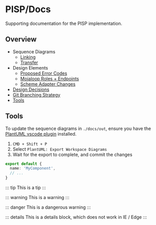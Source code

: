 
# PISP/Docs

Supporting documentation for the PISP implementation.

## Overview
- Sequence Diagrams
  - [Linking](./linking/README.md)
  - [Transfer](./transfer/README.md)
- Design Elements
  - [Proposed Error Codes](./error_codes.md)
  - [Mojaloop Roles + Endpoints](./roles_and_endpoints.md)
  - [Scheme Adapter Changes](./thirdparty_scheme_adapter_models.md)
- [Design Decisions](./design-decisions/README.md)
- [Git Branching Strategy](./git_branching.md)
- [Tools](#tools)


## Tools
To update the sequence diagrams in `./docs/out`, ensure you have the [PlantUML vscode plugin](https://marketplace.visualstudio.com/items?itemName=jebbs.plantuml&ssr=false#overview) installed.

1. `CMD + Shift + P`
2. Select `PlantUML: Export Workspace Diagrams`
3. Wait for the export to complete, and commit the changes


``` ts
export default {
  name: 'MyComponent',
  // ...
}
```


::: tip
This is a tip
:::

::: warning
This is a warning
:::

::: danger
This is a dangerous warning
:::

::: details
This is a details block, which does not work in IE / Edge
:::
